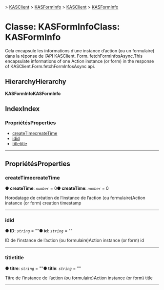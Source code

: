 <span data-ttu-id="45e44-101">[](../README.md) > [KASClient](../modules/kasclient.md) > [KASFormInfo](../classes/kasclient.kasforminfo.md)</span><span class="sxs-lookup"><span data-stu-id="45e44-101">[](../README.md) > [KASClient](../modules/kasclient.md) > [KASFormInfo](../classes/kasclient.kasforminfo.md)</span></span>

# <a name="class-kasforminfo"></a><span data-ttu-id="45e44-102">Classe: KASFormInfo</span><span class="sxs-lookup"><span data-stu-id="45e44-102">Class: KASFormInfo</span></span>

<span data-ttu-id="45e44-103">Cela encapsule les informations d’une instance d’action (ou un formulaire) dans la réponse de l’API KASClient. Form. fetchFormInfosAsync.</span><span class="sxs-lookup"><span data-stu-id="45e44-103">This encapsulate informations of one Action instance (or form) in the response of KASClient.Form.fetchFormInfosAsync api.</span></span>
## <a name="hierarchy"></a><span data-ttu-id="45e44-104">Hierarchy</span><span class="sxs-lookup"><span data-stu-id="45e44-104">Hierarchy</span></span>

<span data-ttu-id="45e44-105">**KASFormInfo**</span><span class="sxs-lookup"><span data-stu-id="45e44-105">**KASFormInfo**</span></span>

## <a name="index"></a><span data-ttu-id="45e44-106">Index</span><span class="sxs-lookup"><span data-stu-id="45e44-106">Index</span></span>

### <a name="properties"></a><span data-ttu-id="45e44-107">Propriétés</span><span class="sxs-lookup"><span data-stu-id="45e44-107">Properties</span></span>

* [<span data-ttu-id="45e44-108">createTime</span><span class="sxs-lookup"><span data-stu-id="45e44-108">createTime</span></span>](kasclient.kasforminfo.md#createtime)
* [<span data-ttu-id="45e44-109">id</span><span class="sxs-lookup"><span data-stu-id="45e44-109">id</span></span>](kasclient.kasforminfo.md#id)
* [<span data-ttu-id="45e44-110">title</span><span class="sxs-lookup"><span data-stu-id="45e44-110">title</span></span>](kasclient.kasforminfo.md#title)

---

## <a name="properties"></a><span data-ttu-id="45e44-111">Propriétés</span><span class="sxs-lookup"><span data-stu-id="45e44-111">Properties</span></span>

<a id="createtime"></a>

###  <a name="createtime"></a><span data-ttu-id="45e44-112">createTime</span><span class="sxs-lookup"><span data-stu-id="45e44-112">createTime</span></span>

<span data-ttu-id="45e44-113">**● createTime**: *`number`* = 0</span><span class="sxs-lookup"><span data-stu-id="45e44-113">**● createTime**: *`number`* = 0</span></span>

<span data-ttu-id="45e44-114">Horodatage de création de l’instance de l’action (ou formulaire)</span><span class="sxs-lookup"><span data-stu-id="45e44-114">Action instance (or form) creation timestamp</span></span>

___
<a id="id"></a>

###  <a name="id"></a><span data-ttu-id="45e44-115">id</span><span class="sxs-lookup"><span data-stu-id="45e44-115">id</span></span>

<span data-ttu-id="45e44-116">**● ID**: *`string`* = ""</span><span class="sxs-lookup"><span data-stu-id="45e44-116">**● id**: *`string`* = ""</span></span>

<span data-ttu-id="45e44-117">ID de l’instance de l’action (ou formulaire)</span><span class="sxs-lookup"><span data-stu-id="45e44-117">Action instance (or form) id</span></span>

___
<a id="title"></a>

###  <a name="title"></a><span data-ttu-id="45e44-118">title</span><span class="sxs-lookup"><span data-stu-id="45e44-118">title</span></span>

<span data-ttu-id="45e44-119">**● titre**: *`string`* = ""</span><span class="sxs-lookup"><span data-stu-id="45e44-119">**● title**: *`string`* = ""</span></span>

<span data-ttu-id="45e44-120">Titre de l’instance de l’action (ou formulaire)</span><span class="sxs-lookup"><span data-stu-id="45e44-120">Action instance (or form) title</span></span>

___

